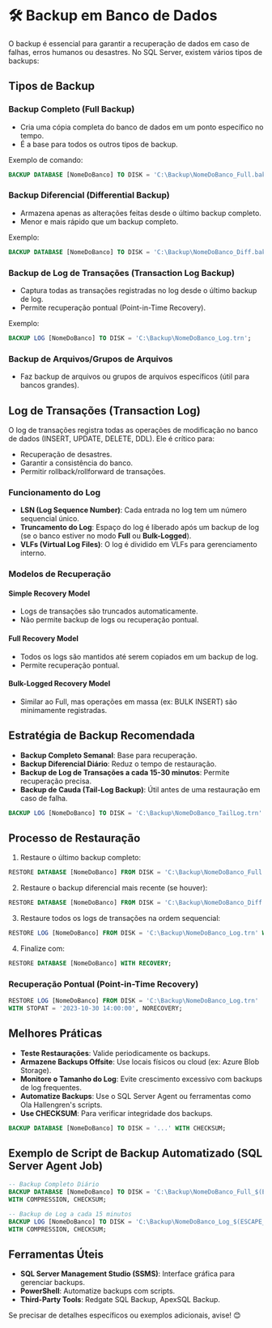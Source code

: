# 🛠️ Backup em Banco de Dados

O backup é essencial para garantir a recuperação de dados em caso de falhas, erros humanos ou desastres. No SQL Server, existem vários tipos de backups:

## Tipos de Backup

### Backup Completo (Full Backup)

- Cria uma cópia completa do banco de dados em um ponto específico no tempo.
- É a base para todos os outros tipos de backup.

Exemplo de comando:

```sql
BACKUP DATABASE [NomeDoBanco] TO DISK = 'C:\Backup\NomeDoBanco_Full.bak';
```

### Backup Diferencial (Differential Backup)

- Armazena apenas as alterações feitas desde o último backup completo.
- Menor e mais rápido que um backup completo.

Exemplo:

```sql
BACKUP DATABASE [NomeDoBanco] TO DISK = 'C:\Backup\NomeDoBanco_Diff.bak' WITH DIFFERENTIAL;
```

### Backup de Log de Transações (Transaction Log Backup)

- Captura todas as transações registradas no log desde o último backup de log.
- Permite recuperação pontual (Point-in-Time Recovery).

Exemplo:

```sql
BACKUP LOG [NomeDoBanco] TO DISK = 'C:\Backup\NomeDoBanco_Log.trn';
```

### Backup de Arquivos/Grupos de Arquivos

- Faz backup de arquivos ou grupos de arquivos específicos (útil para bancos grandes).

## Log de Transações (Transaction Log)

O log de transações registra todas as operações de modificação no banco de dados (INSERT, UPDATE, DELETE, DDL). Ele é crítico para:  
- Recuperação de desastres.  
- Garantir a consistência do banco.  
- Permitir rollback/rollforward de transações.

### Funcionamento do Log

- **LSN (Log Sequence Number)**: Cada entrada no log tem um número sequencial único.  
- **Truncamento do Log**: Espaço do log é liberado após um backup de log (se o banco estiver no modo **Full** ou **Bulk-Logged**).  
- **VLFs (Virtual Log Files)**: O log é dividido em VLFs para gerenciamento interno.

### Modelos de Recuperação

#### Simple Recovery Model
- Logs de transações são truncados automaticamente.  
- Não permite backup de logs ou recuperação pontual.  

#### Full Recovery Model
- Todos os logs são mantidos até serem copiados em um backup de log.  
- Permite recuperação pontual.  

#### Bulk-Logged Recovery Model
- Similar ao Full, mas operações em massa (ex: BULK INSERT) são minimamente registradas.  

## Estratégia de Backup Recomendada

- **Backup Completo Semanal**: Base para recuperação.  
- **Backup Diferencial Diário**: Reduz o tempo de restauração.  
- **Backup de Log de Transações a cada 15-30 minutos**: Permite recuperação precisa.  
- **Backup de Cauda (Tail-Log Backup)**: Útil antes de uma restauração em caso de falha.  

```sql
BACKUP LOG [NomeDoBanco] TO DISK = 'C:\Backup\NomeDoBanco_TailLog.trn' WITH NORECOVERY;
```

## Processo de Restauração

1. Restaure o último backup completo:  
```sql
RESTORE DATABASE [NomeDoBanco] FROM DISK = 'C:\Backup\NomeDoBanco_Full.bak' WITH NORECOVERY;
```

2. Restaure o backup diferencial mais recente (se houver):  
```sql
RESTORE DATABASE [NomeDoBanco] FROM DISK = 'C:\Backup\NomeDoBanco_Diff.bak' WITH NORECOVERY;
```

3. Restaure todos os logs de transações na ordem sequencial:  
```sql
RESTORE LOG [NomeDoBanco] FROM DISK = 'C:\Backup\NomeDoBanco_Log.trn' WITH NORECOVERY;
```

4. Finalize com:  
```sql
RESTORE DATABASE [NomeDoBanco] WITH RECOVERY;
```

### Recuperação Pontual (Point-in-Time Recovery)
```sql
RESTORE LOG [NomeDoBanco] FROM DISK = 'C:\Backup\NomeDoBanco_Log.trn'
WITH STOPAT = '2023-10-30 14:00:00', NORECOVERY;
```

## Melhores Práticas

- **Teste Restaurações**: Valide periodicamente os backups.  
- **Armazene Backups Offsite**: Use locais físicos ou cloud (ex: Azure Blob Storage).  
- **Monitore o Tamanho do Log**: Evite crescimento excessivo com backups de log frequentes.  
- **Automatize Backups**: Use o SQL Server Agent ou ferramentas como Ola Hallengren's scripts.  
- **Use CHECKSUM**: Para verificar integridade dos backups.  

```sql
BACKUP DATABASE [NomeDoBanco] TO DISK = '...' WITH CHECKSUM;
```

## Exemplo de Script de Backup Automatizado (SQL Server Agent Job)
```sql
-- Backup Completo Diário
BACKUP DATABASE [NomeDoBanco] TO DISK = 'C:\Backup\NomeDoBanco_Full_$(ESCAPE_SQUOTE(DATE)).bak'
WITH COMPRESSION, CHECKSUM;

-- Backup de Log a cada 15 minutos
BACKUP LOG [NomeDoBanco] TO DISK = 'C:\Backup\NomeDoBanco_Log_$(ESCAPE_SQUOTE(TIME)).trn'
WITH COMPRESSION, CHECKSUM;
```

## Ferramentas Úteis

- **SQL Server Management Studio (SSMS)**: Interface gráfica para gerenciar backups.  
- **PowerShell**: Automatize backups com scripts.  
- **Third-Party Tools**: Redgate SQL Backup, ApexSQL Backup.  

Se precisar de detalhes específicos ou exemplos adicionais, avise! 😊
